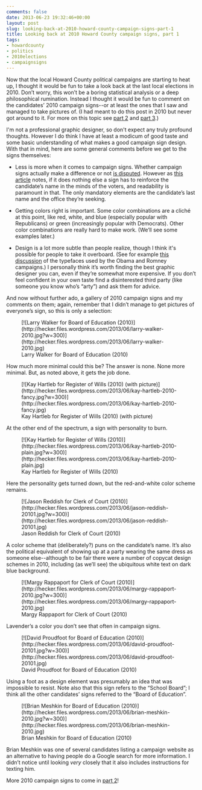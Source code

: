 ```yaml
---
comments: false
date: 2013-06-23 19:32:46+00:00
layout: post
slug: looking-back-at-2010-howard-county-campaign-signs-part-1
title: Looking back at 2010 Howard County campaign signs, part 1
tags:
- howardcounty
- politics
- 2010elections
- campaignsigns
---
```


Now that the local Howard County political campaigns are starting to heat up, I thought it would be fun to take a look back at the last local elections in 2010. Don’t worry, this won’t be a boring statistical analysis or a deep philosophical rumination. Instead I thought it would be fun to comment on the candidates’ 2010 campaign signs--or at least the ones that I saw and managed to take pictures of. (I had meant to do this post in 2010 but never got around to it. For more on this topic see [part 2](/2013/06/24/looking-back-at-2010-howard-county-campaign-signs-part-2/) and [part 3](/2013/06/25/looking-back-at-2010-howard-county-campaign-signs-part-3/).) 

I'm not a professional graphic designer, so don't expect any truly profound thoughts. However I do think I have at least a modicum of good taste and some basic understanding of what makes a good campaign sign design. With that in mind, here are some general comments before we get to the signs themselves:




  * Less is more when it comes to campaign signs. Whether campaign signs actually make a difference or not [is disputed](http://www.slate.com/articles/news_and_politics/victory_lab/2012/01/campaign_signs_do_they_work_.html). However as [this article](http://www.localvictory.com/communications/design-political-signs.html) notes, if it does nothing else a sign has to reinforce the candidate’s name in the minds of the voters, and readability is paramount in that. The only mandatory elements are the candidate’s last name and the office they’re seeking.


  * Getting colors right is important. Some color combinations are a cliché at this point, like red, white, and blue (especially popular with Republicans) or green (increasingly popular with Democrats). Other color combinations are really hard to make work. (We’ll see some examples later.)


  * Design is a lot more subtle than people realize, though I think it's possible for people to take it overboard. (See for example [this discussion](http://www.salon.com/2012/07/23/gotham_vs_mercury_the_presidential_campaign%E2%80%99s_real_issues_salpart/) of the typefaces used by the Obama and Romney campaigns.) I personally think it’s worth finding the best graphic designer you can, even if they’re somewhat more expensive. If you don’t feel confident in your own taste find a disinterested third party (like someone you know who’s “arty”) and ask them for advice.



And now without further ado, a gallery of 2010 campaign signs and my comments on them; again, remember that I didn’t manage to get pictures of everyone’s sign, so this is only a selection:

<figure markdown="1">
[![Larry Walker for Board of Education (2010)](http://hecker.files.wordpress.com/2013/06/larry-walker-2010.jpg?w=300)](http://hecker.files.wordpress.com/2013/06/larry-walker-2010.jpg)
<figcaption>Larry Walker for Board of Education (2010)</figcaption>
</figure>



How much more minimal could this be? The answer is none. None more minimal. But, as noted above, it gets the job done.

<figure markdown="1">
[![Kay Hartleb for Register of Wills (2010) (with picture)](http://hecker.files.wordpress.com/2013/06/kay-hartleb-2010-fancy.jpg?w=300)](http://hecker.files.wordpress.com/2013/06/kay-hartleb-2010-fancy.jpg)
<figcaption>Kay Hartleb for Register of Wills (2010) (with picture)</figcaption>
</figure>



At the other end of the spectrum, a sign with personality to burn.

<figure markdown="1">
[![Kay Hartleb for Register of Wills (2010)](http://hecker.files.wordpress.com/2013/06/kay-hartleb-2010-plain.jpg?w=300)](http://hecker.files.wordpress.com/2013/06/kay-hartleb-2010-plain.jpg)
<figcaption>Kay Hartleb for Register of Wills (2010)</figcaption>
</figure>



Here the personality gets turned down, but the red-and-white color scheme remains.

<figure markdown="1">
[![Jason Reddish for Clerk of Court (2010)](http://hecker.files.wordpress.com/2013/06/jason-reddish-20101.jpg?w=300)](http://hecker.files.wordpress.com/2013/06/jason-reddish-20101.jpg)
<figcaption>Jason Reddish for Clerk of Court (2010)</figcaption>
</figure>



A color scheme that (deliberately?) puns on the candidate’s name. It’s also the political equivalent of showing up at a party wearing the same dress as someone else--although to be fair there were a number of copycat design schemes in 2010, including (as we’ll see) the ubiquitous white text on dark blue background.

<figure markdown="1">
[![Margy Rappaport for Clerk of Court (2010)](http://hecker.files.wordpress.com/2013/06/margy-rappaport-2010.jpg?w=300)](http://hecker.files.wordpress.com/2013/06/margy-rappaport-2010.jpg)
<figcaption>Margy Rappaport for Clerk of Court (2010)</figcaption>
</figure>



Lavender’s a color you don’t see that often in campaign signs.

<figure markdown="1">
[![David Proudfoot for Board of Education (2010)](http://hecker.files.wordpress.com/2013/06/david-proudfoot-20101.jpg?w=300)](http://hecker.files.wordpress.com/2013/06/david-proudfoot-20101.jpg)
<figcaption>David Proudfoot for Board of Education (2010)</figcaption>
</figure>



Using a foot as a design element was presumably an idea that was impossible to resist. Note also that this sign refers to the “School Board”; I think all the other candidates’ signs referred to the “Board of Education”.

<figure markdown="1">
[![Brian Meshkin for Board of Education (2010)](http://hecker.files.wordpress.com/2013/06/brian-meshkin-2010.jpg?w=300)](http://hecker.files.wordpress.com/2013/06/brian-meshkin-2010.jpg)
<figcaption>Brian Meshkin for Board of Education (2010)</figcaption>
</figure>



Brian Meshkin was one of several candidates listing a campaign website as an alternative to having people do a Google search for more information. I didn’t notice until looking _very_ closely that it also includes instructions for texting him.

More 2010 campaign signs to come in [part 2](/2013/06/24/looking-back-at-2010-howard-county-campaign-signs-part-2/)!


